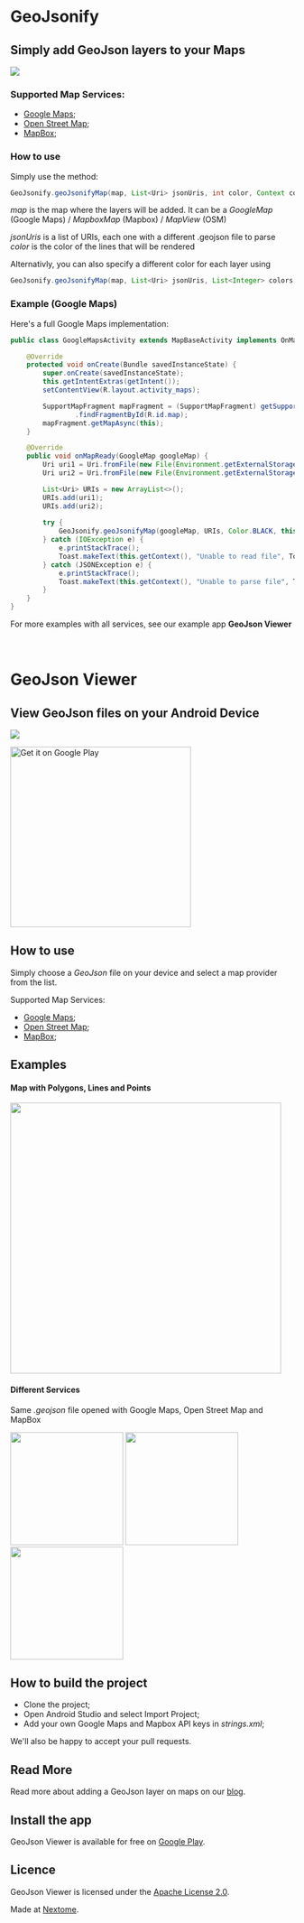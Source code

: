 # GeoJsonify
## Simply add GeoJson layers to your Maps

![](https://lh3.googleusercontent.com/IOziKkwBfPIyOLsQhWddI36wqQJs2lHB34g8A2JyrYrnTNp6Q3HCrtkIkfAdB8qWppgA=h900-rw)
### Supported Map Services:
 * [Google Maps](https://maps.google.com/);
 * [Open Street Map](https://www.openstreetmap.org);
 * [MapBox](https://www.mapbox.com/);

### How to use
Simply use the method:
```java
GeoJsonify.geoJsonifyMap(map, List<Uri> jsonUris, int color, Context context);
```

*map* is the map where the layers will be added.
It can be a *GoogleMap* (Google Maps) / *MapboxMap* (Mapbox) / *MapView* (OSM)

*jsonUris* is a list of URIs, each one with a different .geojson file to parse
*color* is the color of the lines that will be rendered

Alternativly, you can also specify a different color for each layer using
```java
GeoJsonify.geoJsonifyMap(map, List<Uri> jsonUris, List<Integer> colors, Context context);
```

### Example (Google Maps)
Here's a full Google Maps implementation:
```java
public class GoogleMapsActivity extends MapBaseActivity implements OnMapReadyCallback {

    @Override
    protected void onCreate(Bundle savedInstanceState) {
        super.onCreate(savedInstanceState);
        this.getIntentExtras(getIntent());
        setContentView(R.layout.activity_maps);

        SupportMapFragment mapFragment = (SupportMapFragment) getSupportFragmentManager()
                .findFragmentById(R.id.map);
        mapFragment.getMapAsync(this);
    }

    @Override
    public void onMapReady(GoogleMap googleMap) {
        Uri uri1 = Uri.fromFile(new File(Environment.getExternalStorageDirectory().getPath() + "italy.geojson"));
        Uri uri2 = Uri.fromFile(new File(Environment.getExternalStorageDirectory().getPath() + "puglia.geojson"));

        List<Uri> URIs = new ArrayList<>();
        URIs.add(uri1);
        URIs.add(uri2);
        
        try {
            GeoJsonify.geoJsonifyMap(googleMap, URIs, Color.BLACK, this.getContext());
        } catch (IOException e) {
            e.printStackTrace();
            Toast.makeText(this.getContext(), "Unable to read file", Toast.LENGTH_SHORT).show();
        } catch (JSONException e) {
            e.printStackTrace();
            Toast.makeText(this.getContext(), "Unable to parse file", Toast.LENGTH_SHORT).show();
        }
    }
}
```

For more examples with all services, see our example app **GeoJson Viewer**
<br>
<br>
<br>
# GeoJson Viewer
## View GeoJson files on your Android Device

[![](https://github.com/Nextome/geojson-viewer/blob/master/resources/cover.jpg)](https://youtu.be/qo7hc_iLI6s)

<a href='com.nextome.geojsonviewer?pcampaignid=MKT-Other-global-all-co-prtnr-py-PartBadge-Mar2515-1'><img width="320" alt='Get it on Google Play' src='https://play.google.com/intl/en_us/badges/images/generic/en_badge_web_generic.png'/></a>


## How to use
Simply choose a _GeoJson_ file on your device and select a map provider from the list.

Supported Map Services:
 * [Google Maps](https://maps.google.com/);
 * [Open Street Map](https://www.openstreetmap.org);
 * [MapBox](https://www.mapbox.com/);
 
## Examples
#### Map with Polygons, Lines and Points
<img src="https://github.com/Nextome/geojson-viewer/blob/master/resources/example_path.png" width="480">

#### Different Services
Same _.geojson_ file opened with Google Maps, Open Street Map and MapBox

<img src="https://github.com/Nextome/geojson-viewer/blob/master/resources/example_gmaps.png" width="200"> <img src="https://github.com/Nextome/geojson-viewer/blob/master/resources/example_osm.png" width="200"> <img src="https://github.com/Nextome/geojson-viewer/blob/master/resources/example_mapbox.png" width="200">

## How to build the project
 * Clone the project;
 * Open Android Studio and select Import Project;
 * Add your own Google Maps and Mapbox API keys in _strings.xml_;
 
We'll also be happy to accept your pull requests.
 
## Read More
Read more about adding a GeoJson layer on maps on our [blog](https://medium.com/nextome/show-a-geojson-layer-on-google-maps-osm-mapbox-on-android-cd75b8377ba).
 

## Install the app
GeoJson Viewer is available for free on [Google Play](https://play.google.com/store/apps/details?id=com.nextome.geojsonviewer).

## Licence
GeoJson Viewer is licensed under the [Apache License 2.0](https://github.com/Nextome/geojson-viewer/blob/master/LICENSE).


Made at [Nextome](http://nextome.org/).
